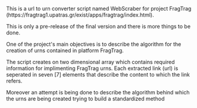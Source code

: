 <p>This is a url to urn converter script named WebScraber for project FragTrag (https://fragtrag1.upatras.gr/exist/apps/fragtrag/index.html).</p>
<p>This is only a pre-release of the final version and there is more things to be done.</p>
<p>One of the project's main objectives is to describe the algorithm for the creation of urns contained in platform FragTrag.</p>
<p>The script creates on two dimensional array which contains required information for implimenting FragTrag urns. Each extracted link (url) is seperated in seven [7] elements that describe the content to which the link refers.</p>
<p>Moreover an attempt is being done to describe the algorithm behind which the urns are being created trying to build a standardized method</p>
